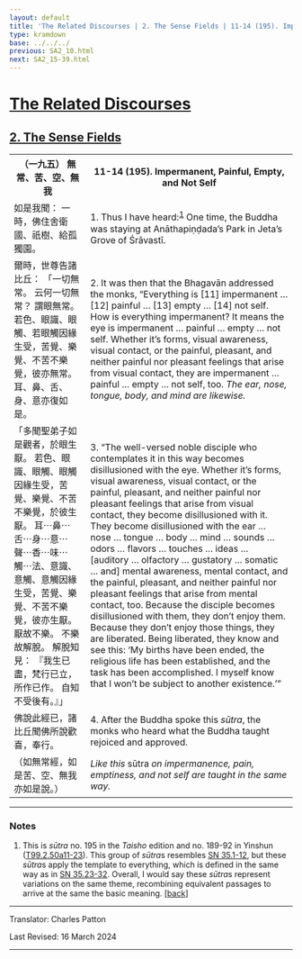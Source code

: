 ```yaml
---
layout: default
title: 'The Related Discourses | 2. The Sense Fields | 11-14 (195). Impermanent, Painful, Empty, and Not Self'
type: kramdown
base: ../../../
previous: SA2_10.html
next: SA2_15-39.html
---
```


<h1><a href='../index.html'>The Related Discourses</a></h1>
<h2><a href='index.html'>2. The Sense Fields</a></h2>

<table class="trans">
  <th class='ch'>（一九五） 無常、苦、空、無我</th>
  <th class='en'>11-14 (195). Impermanent, Painful, Empty, and Not Self</th>
  <tr>
    <td title='t99.2.50a11'>如是我聞： 一時，佛住舍衛國、祇樹、給孤獨園。</td>
    <td id='p1'>1. Thus I have heard:<sup id="ref1"><a href="#n1">1</a></sup> One time, the Buddha was staying at Anāthapiṇḍada’s Park in Jeta’s Grove of Śrāvastī.</td>
  </tr>
  <tr>
    <td title='t99.2.50a12'>爾時，世尊告諸比丘： 「一切無常。 云何一切無常？ 謂眼無常。 若色、眼識、眼觸、若眼觸因緣生受，苦覺、樂覺、不苦不樂覺，彼亦無常。 耳、鼻、舌、身、意亦復如是。</td>
    <td id='p2'>2. It was then that the Bhagavān addressed the monks, “Everything is [11] impermanent … [12] painful … [13] empty … [14] not self. How is everything impermanent? It means the eye is impermanent … painful … empty … not self. Whether it’s forms, visual awareness, visual contact, or the painful, pleasant, and neither painful nor pleasant feelings that arise from visual contact, they are impermanent … painful … empty … not self, too. <em>The ear, nose, tongue, body, and mind are likewise.</em></td>
  </tr>
  <tr>
    <td title='t99.2.50a15'>「多聞聖弟子如是觀者，於眼生厭。 若色、眼識、眼觸、眼觸因緣生受，苦覺、樂覺、不苦不樂覺，於彼生厭。 耳⋯鼻⋯舌⋯身⋯意⋯聲⋯香⋯味⋯觸⋯法、意識、意觸、意觸因緣生受，苦覺、樂覺、不苦不樂覺，彼亦生厭。 厭故不樂。 不樂故解脫。 解脫知見： 『我生已盡，梵行已立，所作已作。 自知不受後有。』」</td>
    <td id='p3'>3. “The well-versed noble disciple who contemplates it in this way becomes disillusioned with the eye. Whether it’s forms, visual awareness, visual contact, or the painful, pleasant, and neither painful nor pleasant feelings that arise from visual contact, they become disillusioned with it. They become disillusioned with the ear … nose … tongue … body … mind … sounds … odors … flavors … touches … ideas … [auditory … olfactory … gustatory … somatic … and] mental awareness, mental contact, and the painful, pleasant, and neither painful nor pleasant feelings that arise from mental contact, too. Because the disciple becomes disillusioned with them, they don’t enjoy them. Because they don’t enjoy those things, they are liberated. Being liberated, they know and see this: ‘My births have been ended, the religious life has been established, and the task has been accomplished. I myself know that I won’t be subject to another existence.’”</td>
  </tr>
  <tr>
    <td title='t99.2.50a21'>佛說此經已，諸比丘聞佛所說歡喜，奉行。</td>
    <td id='p4'>4. After the Buddha spoke this <em>sūtra</em>, the monks who heard what the Buddha taught rejoiced and approved.</td>
  </tr>
  <tr>
    <td title='t99.2.50a23'>（如無常經，如是苦、空、無我亦如是說。）</td>
    <td><em>Like this </em>sūtra<em> on impermanence, pain, emptiness, and not self are taught in the same way.</em></td>
  </tr>
</table>

<hr/>

<h3 id="notes">Notes</h3>

<ol>
<li id="n1">This is <em>sūtra</em> no. 195 in the <cite>Taisho</cite> edition and no. 189-92 in Yinshun (<a href="https://cbetaonline.dila.edu.tw/zh/T02n0099_p0050a11" target="_blank">T99.2.50a11-23</a>). This group of <em>sūtra</em>s resembles <a href="https://suttacentral.net/sn35.1" target="_blank">SN 35.1-12</a>, but these <em>sūtra</em>s apply the template to everything, which is defined in the same way as in <a href="https://suttacentral.net/sn35.23" target="_blank">SN 35.23-32</a>. Overall, I would say these <em>sūtra</em>s represent variations on the same theme, recombining equivalent passages to arrive at the same the basic meaning. [<a href="#ref1">back</a>]</li>
</ol>
<hr/>

<p class="translator">Translator: Charles Patton</p>
<p class='revised'>Last Revised: 16 March 2024</p>

<hr/>